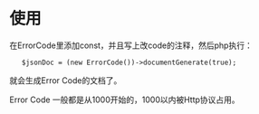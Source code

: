 # 使用

在ErrorCode里添加const，并且写上改code的注释，然后php执行：

```
   $jsonDoc = (new ErrorCode())->documentGenerate(true);
```

就会生成Error Code的文档了。

Error Code 一般都是从1000开始的，1000以内被Http协议占用。





